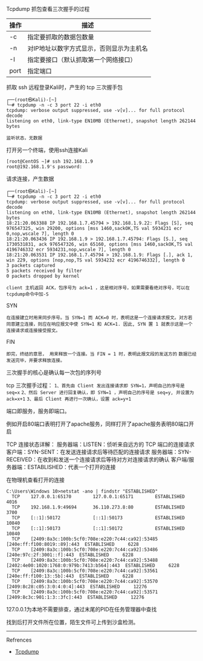 Tcpdump 抓包查看三次握手的过程

| 操作 | 描述                                     |
| ---- | ---------------------------------------- |
| -c   | 指定要抓取的数据包数量                   |
| -n   | 对IP地址以数字方式显示，否则显示为主机名 |
| -I   | 指定要接口（默认抓取第一个网络接口）     |
| port | 指定端口                                 |

抓取 ssh 远程登录Kali时，产生的 tcp 三次握手包

```
┌──(root㉿Kali)-[~]
└─# tcpdump -n -c 3 port 22 -i eth0
tcpdump: verbose output suppressed, use -v[v]... for full protocol decode
listening on eth0, link-type EN10MB (Ethernet), snapshot length 262144 bytes
```

`监听状态，无数据`

打开另一个终端，使用ssh连接Kali

```
[root@CentOS ~]# ssh 192.168.1.9
root@192.168.1.9's password: 
```

请求连接，产生数据

```
┌──(root㉿Kali)-[~]
└─# tcpdump -n -c 3 port 22 -i eth0
tcpdump: verbose output suppressed, use -v[v]... for full protocol decode
listening on eth0, link-type EN10MB (Ethernet), snapshot length 262144 bytes
18:21:20.063388 IP 192.168.1.7.45794 > 192.168.1.9.22: Flags [S], seq 976547325, win 29200, options [mss 1460,sackOK,TS val 5934231 ecr 0,nop,wscale 7], length 0
18:21:20.063436 IP 192.168.1.9 > 192.168.1.7.45794: Flags [S.], seq 1730531831, ack 976547326, win 65160, options [mss 1460,sackOK,TS val 4196746332 ecr 5934231,nop,wscale 7], length 0
18:21:20.063531 IP 192.168.1.7.45794 > 192.168.1.9: Flags [.], ack 1, win 229, options [nop,nop,TS val 5934232 ecr 4196746332], length 0
3 packets captured
5 packets received by filter
0 packets dropped by kernel
```

`client 主机返回 ACK，包序号为 ack=1 ，这是相对序号，如果需要看绝对序号，可以在 tcpdump命令中加-S`

SYN

`在连接建立时用来同步序号。当 SYN=1 而 ACK=0 时，表明这是一个连接请求报文。对方若同意建立连接，则应在响应报文中使 SYN=1 和 ACK=1. 因此, SYN 置 1 就表示这是一个连接请求或连接接受报文。`

FIN

`即完，终结的意思， 用来释放一个连接。当 FIN = 1 时，表明此报文段的发送方的`
`数据已经发送完毕，并要求释放连接。`



三次握手的核心是确认每一次包的序列号

tcp 三次握手过程：
`1、首先由 Client 发出连接请求即 SYN=1，声明自己的序号是 seq=x`
`2、然后 Server 进行回复确认，即 SYN=1 ，声明自己的序号是 seq=y, 并设置为 ack=x+1`
`3、最后 Client 再进行一次确认，设置 ack=y+1`



端口即服务，服务即端口。

例如开启80端口表明打开了apache服务，同样打开了apache服务表明80端口开启



TCP 连接状态详解：
服务器端：LISTEN：侦听来自远方的 TCP 端口的连接请求
客户端：SYN-SENT：在发送连接请求后等待匹配的连接请求
服务器端：SYN-RECEIVED：在收到和发送一个连接请求后等待对方对连接请求的确认
客户端/服务器端：ESTABLISHED：代表一个打开的连接

在物理机查看打开的连接

```
C:\Users\Windows 10>netstat -ano | findstr "ESTABLISHED"
  TCP    127.0.0.1:65170        127.0.0.1:65171        ESTABLISHED     4016
  TCP    192.168.1.9:49694      36.110.273.8:80        ESTABLISHED     3700
  TCP    [::1]:50172            [::1]:50173            ESTABLISHED     10840
  TCP    [::1]:50173            [::1]:50172            ESTABLISHED     10840
  TCP    [2409:8a3c:100b:5cf0:708e:e220:7c44:ca92]:53485  [240e:ff:f100:8019::89]:443  ESTABLISHED     6228
  TCP    [2409:8a3c:100b:5cf0:708e:e220:7c44:ca92]:53486  [240e:97c:2f:3001::f]:443  ESTABLISHED     6228
  TCP    [2409:8a3c:100b:5cf0:708e:e220:7c44:ca92]:53488  [2402:4e00:1020:1768:0:979b:7413:b564]:443  ESTABLISHED     6228
  TCP    [2409:8a3c:100b:5cf0:708e:e220:7c44:ca92]:53561  [240e:ff:f100:13::5b]:443  ESTABLISHED     6228
  TCP    [2409:8a3c:100b:5cf0:708e:e220:7c44:ca92]:53570  [2409:8c28:c05:3:0:4:0:4]:443  ESTABLISHED     12276
  TCP    [2409:8a3c:100b:5cf0:708e:e220:7c44:ca92]:53571  [2409:8c3c:901:1:3::3fc]:443  ESTABLISHED     12276
```

127.0.0.1为本地不需要排查，通过末尾的PID在任务管理器中查找

找到后打开文件所在位置，陌生文件可上传到沙盒检测。

---

Refrences

- [Tcpdump](https://www.kali.org/tools/tcpdump/)


